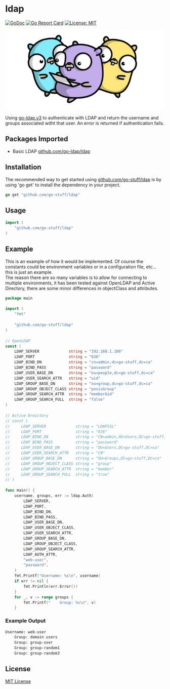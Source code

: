 # ldap

[![GoDoc](https://godoc.org/github.com/go-stuff/ldap?status.svg)](https://godoc.org/github.com/go-stuff/ldap)
[![Go Report Card](https://goreportcard.com/badge/github.com/go-stuff/ldap)](https://goreportcard.com/report/github.com/go-stuff/ldap)
[![License: MIT](https://img.shields.io/badge/License-MIT-yellow.svg)](https://opensource.org/licenses/MIT)

![Gopher Share](https://github.com/go-stuff/images/blob/master/GOPHER_SHARE_640x320.png)

Using [go-ldap.v3](https://github.com/go-ldap/ldap) to authenticate with LDAP and return the username and groups associated witht that user. An error is returned if authentication fails.

## Packages Imported

- Basic LDAP [github.com/go-ldap/ldap](https://github.com/go-ldap/ldap)

## Installation

The recommended way to get started using [github.com/go-stuff/ldap](https://github.com/go-stuff/ldap) is by using 'go get' to install the dependency in your project.

```go
go get "github.com/go-stuff/ldap"
```

## Usage

```go
import (
    "github.com/go-stuff/ldap"
)
```

## Example

This is an example of how it would be implemented. Of course the constants could be environment variables or in a configuration file, etc... this is just an example.  
The reason there are so many variables is to allow for connecting to multiple environments, it has been tested against OpenLDAP and Active Directory, there are some minor differences in objectClass and attributes.

```go
package main

import (
    "fmt"

    "github.com/go-stuff/ldap"
)

// OpenLDAP
const (
    LDAP_SERVER             string = "192.168.1.100"
    LDAP_PORT               string = "636"
    LDAP_BIND_DN            string = "cn=admin,dc=go-stuff,dc=ca"
    LDAP_BIND_PASS          string = "password"
    LDAP_USER_BASE_DN       string = "ou=people,dc=go-stuff,dc=ca"
    LDAP_USER_SEARCH_ATTR   string = "uid"
    LDAP_GROUP_BASE_DN      string = "ou=group,dc=go-stuff,dc=ca"
    LDAP_GROUP_OBJECT_CLASS string = "posixGroup"
    LDAP_GROUP_SEARCH_ATTR  string = "memberUid"
    LDAP_GROUP_SEARCH_FULL  string = "false"
)

// Active Dreictory
// const (
//     LDAP_SERVER             string = "LDAPSSL"
//     LDAP_PORT               string = "636"
//     LDAP_BIND_DN            string = "CN=admin,OU=Users,DC=go-stuff,DC=ca"
//     LDAP_BIND_PASS          string = "password"
//     LDAP_USER_BASE_DN       string = "OU=Users,DC=go-stuff,DC=ca"
//     LDAP_USER_SEARCH_ATTR   string = "CN"
//     LDAP_GROUP_BASE_DN      string = "OU=Groups,DC=go-stuff,DC=ca"
//     LDAP_GROUP_OBJECT_CLASS string = "group"
//     LDAP_GROUP_SEARCH_ATTR  string = "member"
//     LDAP_GROUP_SEARCH_FULL  string = "true"
// )

func main() {
    username, groups, err := ldap.Auth(
        LDAP_SERVER,
        LDAP_PORT,
        LDAP_BIND_DN,
        LDAP_BIND_PASS,
        LDAP_USER_BASE_DN,
        LDAP_USER_OBJECT_CLASS,
        LDAP_USER_SEARCH_ATTR,
        LDAP_GROUP_BASE_DN,
        LDAP_GROUP_OBJECT_CLASS,
        LDAP_GROUP_SEARCH_ATTR,
        LDAP_AUTH_ATTR,
        "web-user",
        "password",
    )
    fmt.Printf("Username: %s\n", username)
    if err != nil {
        fmt.Println(err.Error())
    }
    for _, v := range groups {
        fmt.Printf("    Group: %s\n", v)
    }
```

### Example Output

```bash
Username: web-user
    Group: domain users
    Group: group-user
    Group: group-random1
    Group: group-random3
```

## License

[MIT License](LICENSE)